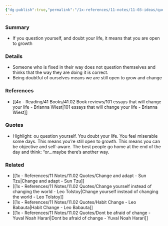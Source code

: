 ```yaml
---
{"dg-publish":true,"permalink":"/1x-references/11-notes/11-03-ideas/questioning-yourself-means-you-are-open-to-growth/","title":"Questioning yourself"}
---
```



### Summary
- If you question yourself, and doubt your life, it means that you are open to growth

### Details
- Someone who is fixed in their way does not question themselves and thinks that the way they are doing it is correct.
- Being doubtful of ourselves means we are still open to grow and change

### References
- [[4x - Reading/41 Books/41.02 Book reviews/101 essays that will change your life - Brianna Wiest\|101 essays that will change your life - Brianna Wiest]]

### Quotes
- Highlight: ou question yourself. You doubt your life. You feel miserable some days. This means you’re still open to growth. This means you can be objective and self-aware. The best people go home at the end of the day and think: “or…maybe there’s another way.


### Related
- [[1x - References/11 Notes/11.02 Quotes/Change and adapt - Sun Tzu\|Change and adapt - Sun Tzu]]
- [[1x - References/11 Notes/11.02 Quotes/Change yourself instead of changing the world - Leo Tolstoy\|Change yourself instead of changing the world - Leo Tolstoy]]
- [[1x - References/11 Notes/11.02 Quotes/Habit Change - Leo Babauta\|Habit Change - Leo Babauta]]
- [[1x - References/11 Notes/11.02 Quotes/Dont be afraid of change - Yuval Noah Harari\|Dont be afraid of change - Yuval Noah Harari]]